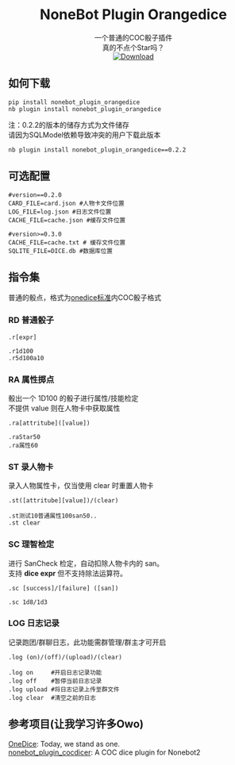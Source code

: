 <div align="center">

# NoneBot Plugin Orangedice

一个普通的COC骰子插件  
真的不点个Star吗？  
<a href="https://pypi.python.org/pypi/nonebot-plugin-orangedice">
    <img src="https://img.shields.io/pypi/dm/nonebot-plugin-orangedice?style=for-the-badge" alt="Download">
</a>

</div>


## 如何下载
```
pip install nonebot_plugin_orangedice 
nb plugin install nonebot_plugin_orangedice
```

注：0.2.2的版本的储存方式为文件储存  
请因为SQLModel依赖导致冲突的用户下载此版本  
```
nb plugin install nonebot_plugin_orangedice==0.2.2
```
## 可选配置

``` 
#version==0.2.0
CARD_FILE=card.json #人物卡文件位置
LOG_FILE=log.json #日志文件位置
CACHE_FILE=cache.json #缓存文件位置
```

```
#version>=0.3.0
CACHE_FILE=cache.txt # 缓存文件位置
SQLITE_FILE=DICE.db #数据库位置
```

## 指令集

普通的骰点，格式为[onedice标准](https://github.com/OlivOS-Team/onedice)内COC骰子格式

### RD 普通骰子
```
.r[expr]

.r1d100
.r5d100a10
```

### RA 属性掷点
骰出一个 1D100 的骰子进行属性/技能检定  
不提供 value 则在人物卡中获取属性

```
.ra[attritube]([value])

.raStar50
.ra属性60
```

### ST 录人物卡
录入人物属性卡，仅当使用 clear 时重置人物卡
```
.st([attritube][value])/(clear)

.st测试10普通属性100san50..
.st clear
```

### SC 理智检定
进行 SanCheck 检定，自动扣除人物卡内的 san。  
支持 **dice expr** 但不支持除法运算符。

```
.sc [success]/[failure] ([san])

.sc 1d8/1d3
```
### LOG 日志记录
记录跑团/群聊日志，此功能需群管理/群主才可开启
```
.log (on)/(off)/(upload)/(clear)

.log on     #开启日志记录功能
.log off    #暂停当前日志记录
.log upload #将日志记录上传至群文件
.log clear  #清空之前的日志
```

## 参考项目(让我学习许多Owo)

[OneDice](https://github.com/OlivOS-Team/onedice): Today, we stand as one.  
[nonebot_plugin_cocdicer](https://github.com/abrahum/nonebot_plugin_cocdicer): A COC dice plugin for Nonebot2
